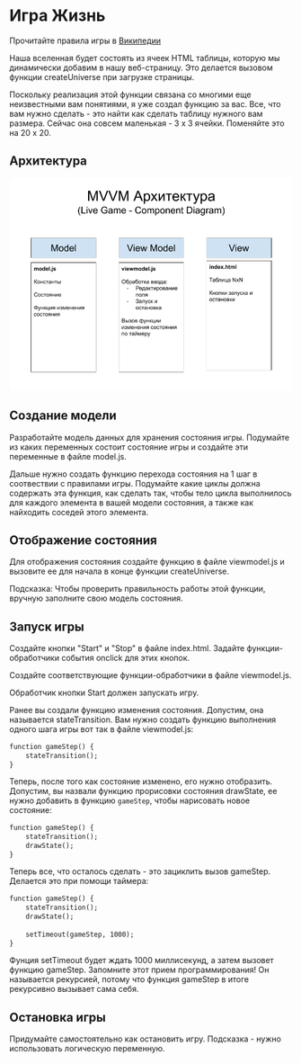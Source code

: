 # Игра Жизнь

Прочитайте правила игры в [Википедии](https://ru.wikipedia.org/wiki/%D0%98%D0%B3%D1%80%D0%B0_%C2%AB%D0%96%D0%B8%D0%B7%D0%BD%D1%8C%C2%BB)

Наша вселенная будет состоять из ячеек HTML таблицы, которую мы динамически добавим в нашу веб-страницу. Это делается вызовом функции createUniverse при загрузке страницы.

Поскольку реализация этой функции связана со многими еще неизвестными вам понятиями, я уже создал функцию за вас. Все, что вам нужно сделать - это найти как сделать таблицу нужного вам размера. Сейчас она совсем маленькая - 3 x 3 ячейки. Поменяйте это на 20 x 20.

## Архитектура

![](https://github.com/gregzaitsev/school444/blob/master/projects/livegame/LiveGame.png)

## Создание модели

Разработайте модель данных для хранения состояния игры. Подумайте из каких переменных состоит состояние игры и создайте эти переменные в файле model.js.

Дальше нужно создать функцию перехода состояния на 1 шаг в соотвествии с правилами игры. Подумайте какие циклы должна содержать эта функция, как сделать так, чтобы тело цикла выполнилось для каждого элемента в вашей модели состояния, а также как найходить соседей этого элемента.

## Отображение состояния

Для отображения состояния создайте функцию в файле viewmodel.js и вызовите ее для начала в конце функции createUniverse.

Подсказка: Чтобы проверить правильность работы этой функции, вручную заполните свою модель состояния.


## Запуск игры

Создайте кнопки "Start" и "Stop" в файле index.html. Задайте функции-обработчики события onclick для этих кнопок.

Создайте соответствующие функции-обработчики в файле viewmodel.js.

Обработчик кнопки Start должен запускать игру.

Ранее вы создали функцию изменения состояния. Допустим, она называется stateTransition. Вам нужно создать функцию выполнения одного шага игры вот так в файле viewmodel.js:

```
function gameStep() {
    stateTransition();
}
```

Теперь, после того как состояние изменено, его нужно отобразить. Допустим, вы назвали функцию прорисовки состояния drawState, ее нужно добавить в функцию `gameStep`, чтобы нарисовать новое состояние:
```
function gameStep() {
    stateTransition();
    drawState();
}
```

Теперь все, что осталось сделать - это зациклить вызов gameStep. Делается это при помощи таймера:

```
function gameStep() {
    stateTransition();
    drawState();

    setTimeout(gameStep, 1000);
}
```

Фунция setTimeout будет ждать 1000 миллисекунд, а затем вызовет функцию gameStep. Запомните этот прием программирования! Он называется рекурсией, потому что функция gameStep в итоге рекурсивно вызывает сама себя.

## Остановка игры

Придумайте самостоятельно как остановить игру. Подсказка - нужно использовать логическую переменную.
